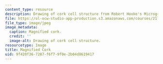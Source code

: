 ```yaml
---
content_type: resource
description: Drawing of cork cell structure from Robert Hooke's Micrographia.
file: https://ol-ocw-studio-app-production.s3.amazonaws.com/courses/21l-016-learning-from-the-past-drama-science-performance-spring-2009/9f420f367287f6f79f0e2b04d8619417_03.jpg
file_type: image/jpeg
image_metadata:
  caption: Magnified cork.
  credit: ''
  image-alt: Drawing of cork cell structure.
resourcetype: Image
title: Magnified Cork
uid: 9f420f36-7287-f6f7-9f0e-2b04d8619417
---
```

